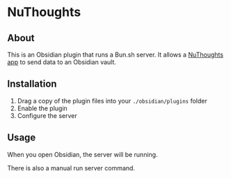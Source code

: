 # NuThoughts

## About

This is an Obsidian plugin that runs a Bun.sh server. It allows a [NuThoughts app](https://github.com/trey-wallis/nuthoughts) to send data to an Obsidian vault.

## Installation

1. Drag a copy of the plugin files into your `./obsidian/plugins` folder
2. Enable the plugin
3. Configure the server

## Usage

When you open Obsidian, the server will be running.

There is also a manual run server command.
